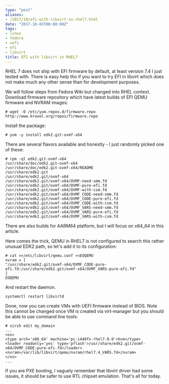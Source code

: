 ```yaml
---
type: "post"
aliases:
- /2017/10/efi-with-libvirt-in-rhel7.html
date: "2017-10-03T00:00:00Z"
tags:
- linux
- fedora
- uefi
- efi
- libvirt
title: EFI with libvirt in RHEL7
---
```


RHEL 7 does not ship with EFI firmware by default, at least version 7.4 I just
tested with. There is easy help tho if you want to try EFI in libvirt which
does not make much any other sense than for development purposes.

We will follow steps from Fedora Wiki but changed into RHEL context. Download
firmware repository which have latest builds of EFI QEMU firmware and NVRAM
images:

    # wget -O /etc/yum.repos.d/firmware.repo http://www.kraxel.org/repos/firmware.repo

Install the package:

    # yum -y install edk2.git-ovmf-x64

There are several flavors available and honestly - I just randomly picked one
of these:

    # rpm -ql edk2.git-ovmf-x64
    /usr/share/doc/edk2.git-ovmf-x64
    /usr/share/doc/edk2.git-ovmf-x64/README
    /usr/share/edk2.git
    /usr/share/edk2.git/ovmf-x64
    /usr/share/edk2.git/ovmf-x64/OVMF-need-smm.fd
    /usr/share/edk2.git/ovmf-x64/OVMF-pure-efi.fd
    /usr/share/edk2.git/ovmf-x64/OVMF-with-csm.fd
    /usr/share/edk2.git/ovmf-x64/OVMF_CODE-need-smm.fd
    /usr/share/edk2.git/ovmf-x64/OVMF_CODE-pure-efi.fd
    /usr/share/edk2.git/ovmf-x64/OVMF_CODE-with-csm.fd
    /usr/share/edk2.git/ovmf-x64/OVMF_VARS-need-smm.fd
    /usr/share/edk2.git/ovmf-x64/OVMF_VARS-pure-efi.fd
    /usr/share/edk2.git/ovmf-x64/OVMF_VARS-with-csm.fd

There are also builds for AARM64 platform, but I will focus on x64_64 in this
article.

Here comes the trick, QEMU in RHEL7 is not configured to search this rather
unusual EDK2 path, so let's add it to its configuration:

    # cat >>/etc/libvirt/qemu.conf <<EOQEMU
    nvram = [
    "/usr/share/edk2.git/ovmf-x64/OVMF_CODE-pure-efi.fd:/usr/share/edk2.git/ovmf-x64/OVMF_VARS-pure-efi.fd"
    ]
    EOQEMU

And restart the daemon.

    systemctl restart libvirtd

Done, now you can create VMs with UEFI firmware instead of BIOS. Note this
cannot be changed once VM is created via virt-manager but you should be able
to use command line tools:

    # virsh edit my_domain
    ...
    <os>
    <type arch='x86_64' machine='pc-i440fx-rhel7.0.0'>hvm</type>
    <loader readonly='yes' type='pflash'>/usr/share/edk2.git/ovmf-x64/OVMF_CODE-pure-efi.fd</loader>
    <nvram>/var/lib/libvirt/qemu/nvram/rhel7.4_VARS.fd</nvram>
    </os>
    ...

If you are PXE booting, I vaguely remember that libvirt driver had some
issues, it should be safer to use RTL chipset emulation. That's all for today.
